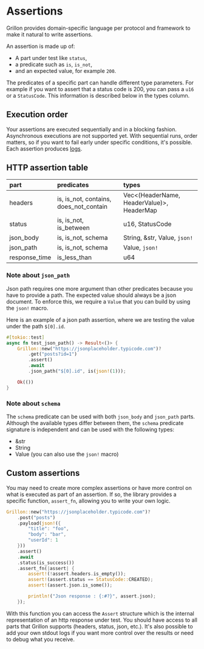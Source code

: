 # Assertions

Grillon provides domain-specific language per protocol and framework to make it natural to write
assertions.

An assertion is made up of:

- A part under test like `status`,
- a predicate such as `is`, `is_not`,
- and an expected value, for example `200`.

The predicates of a specific part can handle different type parameters. For example if you want to
assert that a status code is 200, you can pass a `u16` or a `StatusCode`. This information is
described below in the types column.

## Execution order

Your assertions are executed sequentially and in a blocking fashion. Asynchronous executions are not
supported yet. With sequential runs, order matters, so if you want to fail early under specific
conditions, it's possible. Each assertion produces [logs](../logs.md).

## HTTP assertion table

| part        | predicates                           | types                                   |
|:------------|:-------------------------------------|:----------------------------------------|
|headers      |is, is_not, contains, does_not_contain|Vec<(HeaderName, HeaderValue)>, HeaderMap|
|status       |is, is_not, is_between                |u16, StatusCode                          |
|json_body    |is, is_not, schema                    |String, &str, Value, `json!`             |
|json_path    |is, is_not, schema                    |Value, `json!`                           |
|response_time|is_less_than                          |u64                                      |

### Note about `json_path`

Json path requires one more argument than other predicates because you have to provide a path. The
expected value should always be a json document. To enforce this, we require a `Value` that you can
build by using the `json!` macro.

Here is an example of a json path assertion, where we are testing the value under the path
`$[0].id`.

```rust
#[tokio::test]
async fn test_json_path() -> Result<()> {
    Grillon::new("https://jsonplaceholder.typicode.com")?
        .get("posts?id=1")
        .assert()
        .await
        .json_path("$[0].id", is(json!(1)));

    Ok(())
}
```

### Note about `schema`

The `schema` predicate can be used with both `json_body` and `json_path` parts. Although the
available types differ between them, the `schema` predicate signature is independent and can be used
with the following types:

- &str
- String
- Value (you can also use the `json!` macro)

## Custom assertions

You may need to create more complex assertions or have more control on what is executed as part
of an assertion. If so, the library provides a specific function, `assert_fn`, allowing you to write
your own logic.

```rust
Grillon::new("https://jsonplaceholder.typicode.com")?
    .post("posts")
    .payload(json!({
        "title": "foo",
        "body": "bar",
        "userId": 1
    }))
    .assert()
    .await
    .status(is_success())
    .assert_fn(|assert| {
        assert!(!assert.headers.is_empty());
        assert!(assert.status == StatusCode::CREATED);
        assert!(assert.json.is_some());

        println!("Json response : {:#?}", assert.json);
    });
```

With this function you can access the `Assert` structure which is the internal representation of an
http response under test. You should have access to all parts that Grillon supports (headers, status, json, etc.). It's also
possible to add your own stdout logs if you want more control over the results or need to debug
what you receive.
